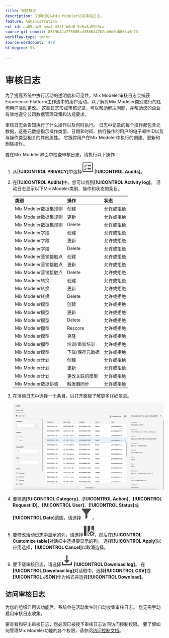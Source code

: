 ```yaml
---
title: 审核日志
description: 了解如何从Mix Modeler访问审核日志。
feature: Administration
exl-id: aa65aac5-bea4-43ff-b0d0-9e8a6a97d3ca
source-git-commit: 85f9b42a775006cd3566447b2bb9d0a806fa3e73
workflow-type: tm+mt
source-wordcount: '479'
ht-degree: 5%

---
```


# 审核日志

为了提高系统中执行活动的透明度和可见性，Mix Modeler审核日志会捕获Experience Platform工作流中的用户活动，以了解对Mix Modeler类别进行的任何用户驱动更改。 这些日志形成审核记录，可以帮助解决问题，并帮助您的企业有效地遵守公司数据管理政策和法规要求。

<!-- DO WE HAVE TO ADD THIS
If you are subject to the Health Insurance Portability and Accountability Act (HIPAA) and create, receive, maintain, or transmit permitted sensitive personal data through Mix Modeler, you are responsible for executing a BAA with Adobe and licensing Healthcare Shield.
-->

审核日志会告知执行了什么操作以及何时执行。 日志中记录的每个操作都包含元数据，这些元数据指示操作类型、日期和时间、执行操作的用户的电子邮件ID以及与操作类型相关的其他属性。 它跟踪用户在Mix Modeler中执行的创建、更新和删除操作。

要在Mix Modeler界面中检查审核日志，请执行以下操作：

1. 从&#x200B;**[!UICONTROL PRIVACY]**&#x200B;中选择![任务列表](/help/assets/icons/TaskList.svg) **[!UICONTROL Audits]**。

1. 在&#x200B;**[!UICONTROL Audits]**&#x200B;中，您可以找到&#x200B;**[!UICONTROL Activity log]**。 活动日志显示以下Mix Modeler类别、操作和状态的条目。

   | 类别 | 操作 | 状态 |
   |---|---|---|
   | Mix Modeler数据集规则 | 创建 | 允许或拒绝 |
   | Mix Modeler数据集规则 | 更新 | 允许或拒绝 |
   | Mix Modeler数据集规则 | Delete | 允许或拒绝 |
   | Mix Modeler字段 | 创建 | 允许或拒绝 |
   | Mix Modeler字段 | 更新 | 允许或拒绝 |
   | Mix Modeler字段 | Delete | 允许或拒绝 |
   | Mix Modeler营销接触点 | 创建 | 允许或拒绝 |
   | Mix Modeler营销接触点 | 更新 | 允许或拒绝 |
   | Mix Modeler营销接触点 | Delete | 允许或拒绝 |
   | Mix Modeler转换 | 创建 | 允许或拒绝 |
   | Mix Modeler转换 | 更新 | 允许或拒绝 |
   | Mix Modeler转换 | Delete | 允许或拒绝 |
   | Mix Modeler模型 | 创建 | 允许或拒绝 |
   | Mix Modeler模型 | 更新 | 允许或拒绝 |
   | Mix Modeler模型 | Delete | 允许或拒绝 |
   | Mix Modeler模型 | Rescore | 允许或拒绝 |
   | Mix Modeler模型 | 克隆 | 允许或拒绝 |
   | Mix Modeler模型 | 培训/重新培训 | 允许或拒绝 |
   | Mix Modeler模型 | 下载/保存元数据 | 允许或拒绝 |
   | Mix Modeler计划 | 创建 | 允许或拒绝 |
   | Mix Modeler计划 | 更新 | 允许或拒绝 |
   | Mix Modeler计划 | 更改关联的模型 | 允许或拒绝 |
   | Mix Modeler数据协调 | 触发器同步 | 允许或拒绝 |


1. 在活动日志中选择一个条目，以打开面板了解更多详细信息。

   ![Mix Modeler审核](/help/assets/mix-modeler-audit.png)

1. 要筛选&#x200B;**[!UICONTROL Category]**、**[!UICONTROL Action]**、**[!UICONTROL Request ID]**、**[!UICONTROL User]**、**[!UICONTROL Status]**&#x200B;或&#x200B;**[!UICONTROL Date]**&#x200B;范围，请选择![筛选器](/help/assets/icons/Filter.svg)。

1. 要修改活动日志中显示的列，请选择![列](/help/assets/icons/ColumnSetting.svg)，然后在&#x200B;**[!UICONTROL Customize table]**&#x200B;对话框中选择要显示的列。 选择&#x200B;**[!UICONTROL Apply]**&#x200B;以应用选择，**[!UICONTROL Cancel]**&#x200B;以取消选择。

1. 要下载审核日志，请选择![下载](/help/assets/icons/Download.svg) **[!UICONTROL Download log]**。 在&#x200B;**[!UICONTROL Download log]**&#x200B;对话框中，选择&#x200B;**[!UICONTROL CSV]**&#x200B;或&#x200B;**[!UICONTROL JSON]**&#x200B;作为格式并选择&#x200B;**[!UICONTROL Download]**。

## 访问审核日志

为您的组织启用该功能后，系统会在活动发生时自动收集审核日志。 您无需手动启用审核日志收集。

要查看和导出审核日志，您必须已被授予审核日志访问访问控制权限。 要了解如何管理Mix Modeler功能的各个权限，请参阅[访问控制文档](https://experienceleague.adobe.com/zh-hans/docs/experience-platform/access-control/home)。
